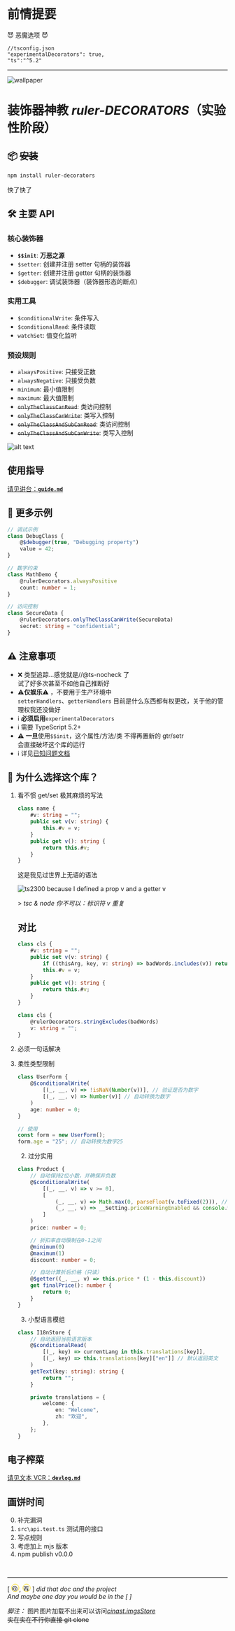 # 前情提要

😈 恶魔选项 😈

```json5
//tsconfig.json
"experimentalDecorators": true,
"ts":"^5.2"
```

---

![wallpaper](https://cdn.jsdelivr.net/gh/cinast/cinast.imgsStore/com.gh.rulerDecorators/readme.img/wallpaper.png)

# **装饰器神教 _ruler-DECORATORS_**（实验性阶段）

## 📦 ~~安装~~

```bash
npm install ruler-decorators
```

快了快了

## 🛠️ 主要 API

### 核心装饰器

-   **`$$init`**: **万恶之源**
-   `$setter`: 创建并注册 setter 句柄的装饰器
-   `$getter`: 创建并注册 getter 句柄的装饰器
-   `$debugger`: 调试装饰器（装饰器形态的断点）

### 实用工具

-   `$conditionalWrite`: 条件写入
-   `$conditionalRead`: 条件读取
-   `watchSet`: 值变化监听

### 预设规则

-   `alwaysPositive`: 只接受正数
-   `alwaysNegative`: 只接受负数
-   `minimum`: 最小值限制
-   `maximum`: 最大值限制
-   ~~`onlyTheClassCanRead`~~: 类访问控制
-   ~~`onlyTheClassCanWrite`~~: 类写入控制
-   ~~`onlyTheClassAndSubCanRead`~~: 类访问控制
-   ~~`onlyTheClassAndSubCanWrite`~~: 类写入控制

![alt text](https://cdn.jsdelivr.net/gh/cinast/cinast.imgsStore/public-emoji/balbalbalbla.gif)

## 使用指导

[请见讲台：**`guide.md`**](doc/guide.md)

## 🧪 更多示例

```ts
// 调试示例
class DebugClass {
    @$debugger(true, "Debugging property")
    value = 42;
}

// 数学约束
class MathDemo {
    @rulerDecorators.alwaysPositive
    count: number = 1;
}

// 访问控制
class SecureData {
    @rulerDecorators.onlyTheClassCanWrite(SecureData)
    secret: string = "confidential";
}
```

## ⚠️ 注意事项

-   ❌ 类型追踪...感觉就是//@ts-nocheck 了  
    试了好多次甚至不如他自己推断好
-   ⚠️**仅娱乐**⚠️ ，不要用于生产环境中  
     `setterHandlers`、`getterHandlers` 目前是什么东西都有权更改，关于他的管理权我还没做好
-   ℹ️ **必须启用**`experimentalDecorators`
-   ℹ️ 需要 TypeScript 5.2+
-   ⚠️ **一旦**使用`$$init`，这个属性/方法/类 不得再置新的 gtr/setr  
    会直接破坏这个库的运行
-   ℹ️ 详见[已知问题文档](./doc/known_issues.md)

## 🤔 为什么选择这个库？

1.  看不惯 get/set 极其麻烦的写法

    ```ts
    class name {
        #v: string = "";
        public set v(v: string) {
            this.#v = v;
        }
        public get v(): string {
            return this.#v;
        }
    }
    ```

    这是我见过世界上无语的语法

    ![ts2300 because I defined a prop v and a getter v](doc/img/ts2300.png)

    \> _tsc & node 你不可以：标识符 v 重复_

    ## 对比

    ```ts
    class cls {
        #v: string = "";
        public set v(v: string) {
            if ((thisArg, key, v: string) => badWords.includes(v)) return;
            this.#v = v;
        }
        public get v(): string {
            return this.#v;
        }
    }
    ```

    ```ts
    class cls {
        @rulerDecorators.stringExcludes(badWords)
        v: string = "";
    }
    ```

2.  必须一句话解决

3.  柔性类型限制

    ```ts
    class UserForm {
        @$conditionalWrite(
            [(_, __, v) => !isNaN(Number(v))], // 验证是否为数字
            [(_, __, v) => Number(v)] // 自动转换为数字
        )
        age: number = 0;
    }

    // 使用
    const form = new UserForm();
    form.age = "25"; // 自动转换为数字25
    ```

    2.  过分实用

    ```ts
    class Product {
        // 自动保持2位小数，并确保非负数
        @$conditionalWrite(
            [(_, __, v) => v >= 0],
            [
                (_, __, v) => Math.max(0, parseFloat(v.toFixed(2))), // 处理负数和小数位
                (_, __, v) => __Setting.priceWarningEnabled && console.warn(`价格调整为${v}`),
            ]
        )
        price: number = 0;

        // 折扣率自动限制在0-1之间
        @minimum(0)
        @maximum(1)
        discount: number = 0;

        // 自动计算折后价格（只读）
        @$getter((_, __, v) => this.price * (1 - this.discount))
        get finalPrice(): number {
            return 0;
        }
    }
    ```

    3.  小型语言模组

    ```ts
    class I18nStore {
        // 自动返回当前语言版本
        @$conditionalRead(
            [(_, key) => currentLang in this.translations[key]],
            [(_, key) => this.translations[key]["en"]] // 默认返回英文
        )
        getText(key: string): string {
            return "";
        }

        private translations = {
            welcome: {
                en: "Welcome",
                zh: "欢迎",
            },
        };
    }
    ```

## 电子榨菜

[请见文本 VCR：**`devlog.md`**](doc/devlog.md)

## 画饼时间

0. 补完漏洞
1. `src\api.test.ts` 测试用的接口
2. 写点规则
3. 考虑加上 mjs 版本
4. npm publish v0.0.0

<br>

---

[
<img
src="https://avatars.githubusercontent.com/u/126345646?v=4"
style="height: 1rem; width: 1rem; border: 1px solid gold; border-radius: 50%; background: center, center"
title= "@cinast"
/>,
<img
src="https://cdn.jsdelivr.net/gh/cinast/cinast.imgsStore/strangeStuff/%E5%90%9E%E9%87%91%E9%B2%B8.svg"
style="height: 1rem; width: 1rem; border: 1px solid gold; border-radius: 50%; background: center, center"
title= "吞金鲸"
/>
]
_did that doc and the project_  
_And maybe one day you would be in the [ ]_

_脚注：_
图片图片加载不出来可以访问[_cinast.imgsStore_](https://github.com/cinast/cinast.imgsStore/tree/main/com.gh.rulerDecorators)  
~~实在实在不行你直接 git clone~~
